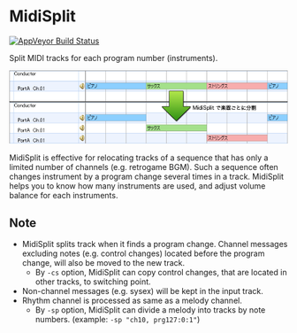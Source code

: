 MidiSplit
=========
[![AppVeyor Build Status](https://ci.appveyor.com/api/projects/status/fbysw0bkfuy18ubq/branch/master?svg=true)](https://ci.appveyor.com/project/gocha/midisplit/branch/master)

Split MIDI tracks for each program number (instruments).

![Concept of MidiSplit](doc/assets/images/midisplit-concept.png)

MidiSplit is effective for relocating tracks of a sequence that has only a limited number of channels (e.g. retrogame BGM). Such a sequence often changes instrument by a program change several times in a track. MidiSplit helps you to know how many instruments are used, and adjust volume balance for each instruments.

Note
------------------------

- MidiSplit splits track when it finds a program change. Channel messages excluding notes (e.g. control changes) located before the program change, will also be moved to the new track.
    - By `-cs` option, MidiSplit can copy control changes, that are located in other tracks, to switching point.
- Non-channel messages (e.g. sysex) will be kept in the input track.
- Rhythm channel is processed as same as a melody channel.
    - By `-sp` option, MidiSplit can divide a melody into tracks by note numbers. (example: `-sp "ch10, prg127:0:1"`)

